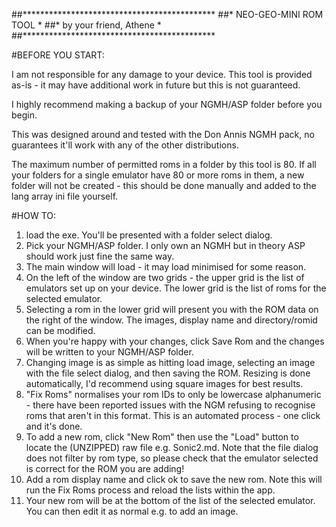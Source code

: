 ##********************************************
##*	         NEO-GEO-MINI ROM TOOL	          *
##*	        by your friend, Athene		         *
##********************************************

#BEFORE YOU START:

I am not responsible for any damage to your device. This tool is provided as-is - it may have additional work in future but this is not guaranteed.

I highly recommend making a backup of your NGMH/ASP folder before you begin. 

This was designed around and tested with the Don Annis NGMH pack, no guarantees it'll work with any of the other distributions.

The maximum number of permitted roms in a folder by this tool is 80. If all your folders for a single emulator have 80 or more roms in them, a new folder will not be created - this should be done manually and added to the lang array ini file yourself.

#HOW TO:

1. load the exe. You'll be presented with a folder select dialog.
2. Pick your NGMH/ASP folder. I only own an NGMH but in theory ASP should work just fine the same way.
3. The main window will load - it may load minimised for some reason. 
4. On the left of the window are two grids - the upper grid is the list of emulators set up on your device. The lower grid is the list of roms for the selected emulator.
5. Selecting a rom in the lower grid will present you with the ROM data on the right of the window. The images, display name and directory/romid can be modified.
6. When you're happy with your changes, click Save Rom and the changes will be written to your NGMH/ASP folder.
7. Changing image is as simple as hitting load image, selecting an image with the file select dialog, and then saving the ROM. Resizing is done automatically, I'd recommend using square images for best results.
8. "Fix Roms" normalises your rom IDs to only be lowercase alphanumeric - there have been reported issues with the NGM refusing to recognise roms that aren't in this format. This is an automated process - one click and it's done.
9. To add a new rom, click "New Rom" then use the "Load" button to locate the (UNZIPPED) raw file e.g. Sonic2.md. Note that the file dialog does not filter by rom type, so please check that the emulator selected is correct for the ROM you are adding!
10. Add a rom display name and click ok to save the new rom. Note this will run the Fix Roms process and reload the lists within the app.
11. Your new rom will be at the bottom of the list of the selected emulator. You can then edit it as normal e.g. to add an image.
